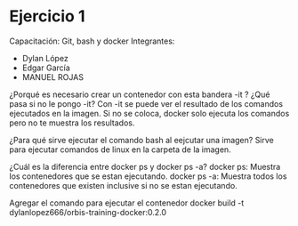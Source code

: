 # Ejercicio 1
Capacitación: Git, bash y docker
Integrantes:
- Dylan López
- Edgar García
- MANUEL ROJAS

¿Porqué es necesario crear un contenedor con esta bandera -it ? ¿Qué pasa si no le pongo -it?
Con -it se puede ver el resultado de los comandos ejecutados en la imagen. Si no se coloca, docker solo ejecuta los 
comandos pero no te muestra los resultados.

¿Para qué sirve ejecutar el comando bash al eejcutar una imagen?
Sirve para ejecutar comandos de linux en la carpeta de la imagen.

¿Cuál es la diferencia entre docker ps y docker ps -a?
docker ps: Muestra los contenedores que se estan ejecutando.
docker ps -a: Muestra todos los contenedores que existen inclusive si no se estan ejecutando.

Agregar el comando para ejecutar el contenedor
docker build -t dylanlopez666/orbis-training-docker:0.2.0
